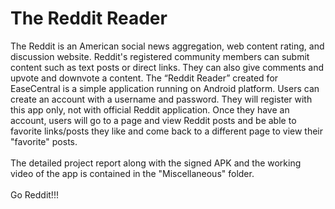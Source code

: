 # The Reddit Reader
The Reddit is an American social news aggregation, web content rating, and discussion website. Reddit's registered community members can submit content such as text posts or direct links. They can also give comments and upvote and downvote a content. The “Reddit Reader” created for EaseCentral is a simple application running on Android platform. Users can create an account with a username and password. They will register with this app only, not with official Reddit application. Once they have an account, users will go to a page and view Reddit posts and be able to favorite links/posts they like and come back to a different page to view their "favorite" posts. </br>
</br>
The detailed project report along with the signed APK and the working video of the app is contained in the "Miscellaneous" folder.</br>
</br>
Go Reddit!!!

